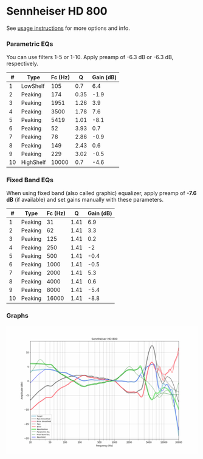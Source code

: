 # Sennheiser HD 800
See [usage instructions](https://github.com/jaakkopasanen/AutoEq#usage) for more options and info.

### Parametric EQs
You can use filters 1-5 or 1-10. Apply preamp of -6.3 dB or -6.3 dB, respectively.

|   # | Type      |   Fc (Hz) |    Q |   Gain (dB) |
|-----|-----------|-----------|------|-------------|
|   1 | LowShelf  |       105 | 0.7  |         6.4 |
|   2 | Peaking   |       174 | 0.35 |        -1.9 |
|   3 | Peaking   |      1951 | 1.26 |         3.9 |
|   4 | Peaking   |      3500 | 1.78 |         7.6 |
|   5 | Peaking   |      5419 | 1.01 |        -8.1 |
|   6 | Peaking   |        52 | 3.93 |         0.7 |
|   7 | Peaking   |        78 | 2.86 |        -0.9 |
|   8 | Peaking   |       149 | 2.43 |         0.6 |
|   9 | Peaking   |       229 | 3.02 |        -0.5 |
|  10 | HighShelf |     10000 | 0.7  |        -4.6 |

### Fixed Band EQs
When using fixed band (also called graphic) equalizer, apply preamp of **-7.6 dB** (if available) and set gains manually with these parameters.

|   # | Type    |   Fc (Hz) |    Q |   Gain (dB) |
|-----|---------|-----------|------|-------------|
|   1 | Peaking |        31 | 1.41 |         6.9 |
|   2 | Peaking |        62 | 1.41 |         3.3 |
|   3 | Peaking |       125 | 1.41 |         0.2 |
|   4 | Peaking |       250 | 1.41 |        -2   |
|   5 | Peaking |       500 | 1.41 |        -0.4 |
|   6 | Peaking |      1000 | 1.41 |        -0.5 |
|   7 | Peaking |      2000 | 1.41 |         5.3 |
|   8 | Peaking |      4000 | 1.41 |         0.6 |
|   9 | Peaking |      8000 | 1.41 |        -5.4 |
|  10 | Peaking |     16000 | 1.41 |        -8.8 |

### Graphs
![](./Sennheiser%20HD%20800.png)
